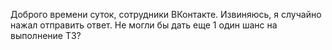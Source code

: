 Доброго времени суток, сотрудники ВКонтакте. Извиняюсь, я случайно нажал отправить ответ. Не могли бы дать еще 1 один шанс на выполнение ТЗ?
